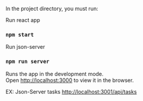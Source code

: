 

In the project directory, you must run:

Run react app
### `npm start`

Run json-server
### `npm run server`

Runs the app in the development mode.\
Open [http://localhost:3000](http://localhost:3000) to view it in the browser.

EX: Json-Server tasks
[http://localhost:3001/api/tasks](http://localhost:3001/api/tasks)